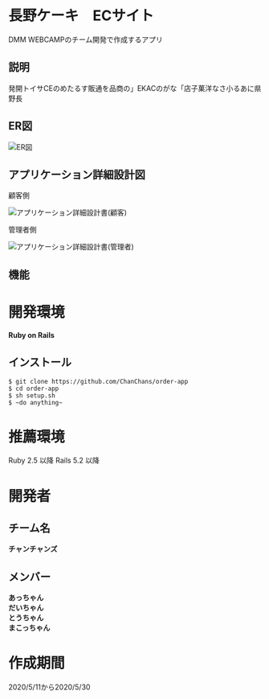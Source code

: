 
# 長野ケーキ　ECサイト
   DMM WEBCAMPのチーム開発で作成するアプリ

  ## 説明
   発開トイサCEのめたるす販通を品商の」EKACのがな「店子菓洋なさ小るあに県野⻑

  ## ER図
  ![ER図](https://user-images.githubusercontent.com/61017515/82131446-37b92280-9810-11ea-8ad0-6c579a815056.png)

  ## アプリケーション詳細設計図
  顧客側
  
  ![アプリケーション詳細設計書(顧客)](https://user-images.githubusercontent.com/61017515/82131492-a72f1200-9810-11ea-9de1-d90062491e1d.png)

  管理者側
  
  ![アプリケーション詳細設計書(管理者)](https://user-images.githubusercontent.com/61017515/82131510-be6dff80-9810-11ea-9c1c-c7296c30d538.png)

  ## 機能

# 開発環境
  **Ruby on Rails**

  ## インストール

  ```
  $ git clone https://github.com/ChanChans/order-app
  $ cd order-app
  $ sh setup.sh
  $ ~do anything~
  ```
# 推薦環境
  Ruby 2.5 以降 Rails 5.2 以降

# 開発者

  ## チーム名
  **チャンチャンズ**

  ## メンバー
  **あっちゃん**  
  **だいちゃん**  
  **とうちゃん**  
  **まこっちゃん**  

# 作成期間
  2020/5/11から2020/5/30
